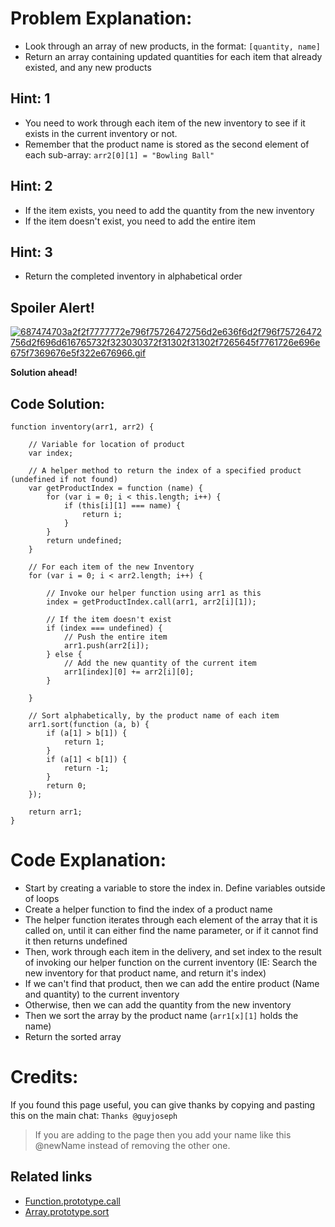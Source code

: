 # Problem Explanation:
- Look through an array of new products, in the format: `[quantity, name]`
- Return an array containing updated quantities for each item that already existed, and any new products

## Hint: 1
- You need to work through each item of the new inventory to see if it exists in the current inventory or not.
- Remember that the product name is stored as the second element of each sub-array: `arr2[0][1] = "Bowling Ball"`

## Hint: 2
- If the item exists, you need to add the quantity from the new inventory
- If the item doesn't exist, you need to add the entire item

## Hint: 3
- Return the completed inventory in alphabetical order

## Spoiler Alert!
[![687474703a2f2f7777772e796f75726472756d2e636f6d2f796f75726472756d2f696d616765732f323030372f31302f31302f7265645f7761726e696e675f7369676e5f322e676966.gif](https://files.gitter.im/FreeCodeCamp/Wiki/nlOm/thumb/687474703a2f2f7777772e796f75726472756d2e636f6d2f796f75726472756d2f696d616765732f323030372f31302f31302f7265645f7761726e696e675f7369676e5f322e676966.gif)](https://files.gitter.im/FreeCodeCamp/Wiki/nlOm/687474703a2f2f7777772e796f75726472756d2e636f6d2f796f75726472756d2f696d616765732f323030372f31302f31302f7265645f7761726e696e675f7369676e5f322e676966.gif)

**Solution ahead!**

## Code Solution:

```
function inventory(arr1, arr2) {

    // Variable for location of product
    var index;

    // A helper method to return the index of a specified product (undefined if not found)
    var getProductIndex = function (name) {
        for (var i = 0; i < this.length; i++) {
            if (this[i][1] === name) {
                return i;
            }
        }
        return undefined;
    }

    // For each item of the new Inventory
    for (var i = 0; i < arr2.length; i++) {

        // Invoke our helper function using arr1 as this
        index = getProductIndex.call(arr1, arr2[i][1]);

        // If the item doesn't exist
        if (index === undefined) {
            // Push the entire item
            arr1.push(arr2[i]);
        } else {
            // Add the new quantity of the current item
            arr1[index][0] += arr2[i][0];
        }

    }

    // Sort alphabetically, by the product name of each item
    arr1.sort(function (a, b) {
        if (a[1] > b[1]) {
            return 1;
        }
        if (a[1] < b[1]) {
            return -1;
        }
        return 0;
    });

    return arr1;
}
```

# Code Explanation:
- Start by creating a variable to store the index in.  Define variables outside of loops
- Create a helper function to find the index of a product name
- The helper function iterates through each element of the array that it is called on, until it can either find the name parameter, or if it cannot find it then returns undefined
- Then, work through each item in the delivery, and set index to the result of invoking our helper function on the current inventory (IE: Search the new inventory for that product name, and return it's index)
- If we can't find that product, then we can add the entire product (Name and quantity) to the current inventory
- Otherwise, then we can add the quantity from the new inventory
- Then we sort the array by the product name (`arr1[x][1]` holds the name)
- Return the sorted array

# Credits:
If you found this page useful, you can give thanks by copying and pasting this on the main chat: `Thanks @guyjoseph`

> If you are adding to the page then you add your name like this @newName instead of removing the other one.

## Related links
- [Function.prototype.call](https://developer.mozilla.org/en-US/docs/Web/JavaScript/Reference/Global_Objects/Function/call)
- [Array.prototype.sort](https://developer.mozilla.org/en-US/docs/Web/JavaScript/Reference/Global_Objects/Array/sort)
